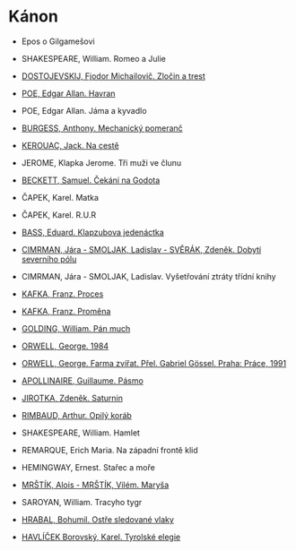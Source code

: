 # Kánon
- Epos o Gilgamešovi
- SHAKESPEARE, William. Romeo a Julie

- [DOSTOJEVSKIJ, Fjodor Michailovič. Zločin a trest](./pdf/zlocin_a_trest.pdf)
- [POE, Edgar Allan. Havran](./pdf/HAVRAN(2).pdf)
- POE, Edgar Allan. Jáma a kyvadlo

- [BURGESS, Anthony. Mechanický pomeranč](./pdf/MECHAPOM.pdf)
- [KEROUAC, Jack. Na cestě](./pdf/Jack_Kerouac_Na_ceste.pdf)
- JEROME, Klapka Jerome. Tři muži ve člunu
- [BECKETT, Samuel. Čekání na Godota](./pdf/ČekánínaGodota.pdf)


- ČAPEK, Karel. Matka
- ČAPEK, Karel. R.U.R
- [BASS, Eduard. Klapzubova jedenáctka](./pdf/Klapzubovajedenáctka.pdf)
- [CIMRMAN, Jára - SMOLJAK, Ladislav - SVĚRÁK, Zdeněk. Dobytí severního pólu](./pdf/dobyti_severniho_polu.pdf)
- CIMRMAN, Jára - SMOLJAK, Ladislav. Vyšetřování ztráty třídní knihy

- [KAFKA, Franz. Proces](./pdf/ProcesKafka.pdf)
- [KAFKA, Franz. Proměna](./pdf/ProměnaKafka.pdf)
- [GOLDING, William. Pán much](./pdf/PánmuchGolding.pdf)
- [ORWELL, George. 1984](./pdf/1984Orwell.pdf)
- [ORWELL, George. Farma zvířat. Přel. Gabriel Gössel. Praha: Práce, 1991](./pdf/farma_zvirat.pdf)
- [APOLLINAIRE, Guillaume. Pásmo](./pdf/Pásmo.pdf)
- [JIROTKA, Zdeněk. Saturnin](./pdf/Saturnin.pdf)
- [RIMBAUD, Arthur. Opilý koráb](./pdf/Opilýkoráb.pdf)
- SHAKESPEARE, William. Hamlet
- REMARQUE, Erich Maria. Na západní frontě klid
- HEMINGWAY, Ernest. Stařec a moře
- [MRŠTÍK, Alois - MRŠTÍK, Vilém. Maryša](./pdf/)
- SAROYAN, William. Tracyho tygr
- [HRABAL, Bohumil. Ostře sledované vlaky](./pdf/OstřesledovanévlakyHrabal.pdf)
- [HAVLÍČEK Borovský, Karel. Tyrolské elegie](./pdf/tyrolske_elegie.pdf)





